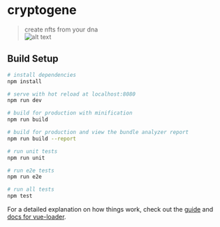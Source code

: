 # cryptogene

> create nfts from your dna <br/>
![alt text](https://res.cloudinary.com/storagemanagementcontainer/image/upload/v1649716595/cryptogene/cryptogene_tsrx9v.png)

## Build Setup

``` bash
# install dependencies
npm install

# serve with hot reload at localhost:8080
npm run dev

# build for production with minification
npm run build

# build for production and view the bundle analyzer report
npm run build --report

# run unit tests
npm run unit

# run e2e tests
npm run e2e

# run all tests
npm test
```

For a detailed explanation on how things work, check out the [guide](http://vuejs-templates.github.io/webpack/) and [docs for vue-loader](http://vuejs.github.io/vue-loader).
